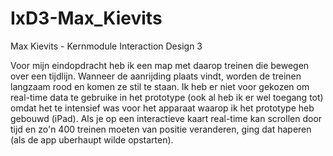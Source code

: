 # IxD3-Max_Kievits
Max Kievits - Kernmodule Interaction Design 3

Voor mijn eindopdracht heb ik een map met daarop treinen die bewegen over een tijdlijn. 
Wanneer de aanrijding plaats vindt, worden de treinen langzaam rood en komen ze stil te staan.
Ik heb er niet voor gekozen om real-time data te gebruike in het prototype (ook al heb ik er wel toegang tot)
omdat het te intensief was voor het apparaat waarop ik het prototype heb gebouwd (iPad). Als je op een interactieve
kaart real-time kan scrollen door tijd en zo'n 400 treinen moeten van positie veranderen, ging dat haperen 
(als de app uberhaupt wilde opstarten). 
